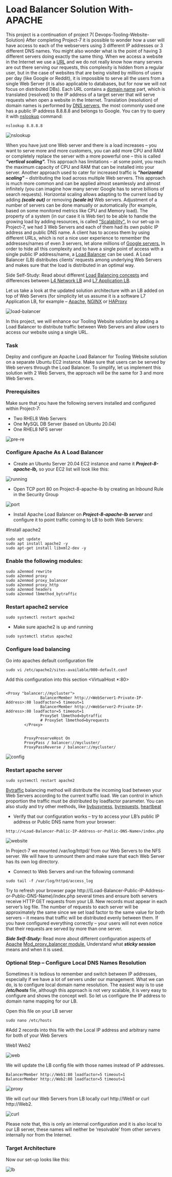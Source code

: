 # Load Balancer Solution With-APACHE

This project is a continuation of project 7( Devops-Tooling-Website-Solution) 
After completing Project-7 it is possible to wonder how a user will have access to each of the webservers using 3 different IP addresses or 3 different DNS names. You might also wonder what is the point of having 3 different servers doing exactly the same thing.
When we access a website in the Internet we use a [URL](https://en.wikipedia.org/wiki/URL) and we do not really know how many servers are out there serving our requests, this complexity is hidden from a regular user, but in the case of websites that are being visited by millions of users per day (like Google or Reddit), it is impossible to serve all the users from a single Web Server (it is also applicable to databases, but for now we will not focus on distributed DBs).
Each URL contains a [domain name](https://en.wikipedia.org/wiki/Domain_name) part, which is translated (resolved) to the IP address of a target server that will serve requests when open a website in the Internet. Translation (resolution) of domain names is performed by [DNS servers,](https://en.wikipedia.org/wiki/Domain_Name_System) the most commonly used one has a public IP address 8.8.8.8 and belongs to Google. You can try to query it with [nslookup](https://en.wikipedia.org/wiki/Nslookup) command:

`nslookup 8.8.8.8`

![nslookup](./images/ns-lookup-0.png)

When you have just one Web server and  there is a load increases – you want to serve more and more customers, you can add more CPU and RAM or completely replace the server with a more powerful one – this is called ***"vertical scaling".*** This approach has limitations – at some point, you reach the maximum capacity of CPU and RAM that can be installed into your server.
Another approach used to cater for increased traffic is ***"horizontal scaling"*** – distributing the load across multiple Web servers. This approach is much more common and can be applied almost seamlessly and almost infinitely (you can imagine how many server Google has to serve billions of search requests).
Horizontal scaling allows adapting to the current load by adding ***(scale out)*** or removing ***(scale in)*** Web servers. Adjustment of a number of servers can be done manually or automatically (for example, based on some monitored metrics like CPU and Memory load).
The property of a system (in our case it is Web tier) to be able to handle the growing load by adding resources, is called ["Scalability".](https://en.wikipedia.org/wiki/Scalability)
In our set-up in Project-7, we had 3 Web Servers and each of them had its own public IP address and public DNS name. A client has to access them by using different URLs, which is not a nice user experience to remember the addresses/names of even 3 servers, let alone millions of [Google servers.](https://en.wikipedia.org/wiki/Google_data_centers)
In order to hide all this complexity and to have a single point of access with a single public IP address/name, a [Load Balancer](https://en.wikipedia.org/wiki/Load_balancing_(computing)) can be used.  A Load Balancer (LB) distributes clients’ requests among underlying Web Servers and makes sure that the load is distributed in an optimal way.

Side Self-Study:
Read about different [Load Balancing concepts](https://www.nginx.com/resources/glossary/load-balancing/) and differences between [L4 Network  LB](https://www.nginx.com/resources/glossary/layer-4-load-balancing/) and [L7 Application LB](https://www.nginx.com/resources/glossary/layer-7-load-balancing/).

Let us take a look at the updated solution architecture with an LB added on top of Web Servers (for simplicity let us assume it is a software L7 Application LB, for example – [Apache,](https://httpd.apache.org/docs/2.4/mod/mod_proxy_balancer.html) [NGINX](https://docs.nginx.com/nginx/admin-guide/load-balancer/http-load-balancer/) or [HAProxy](http://www.haproxy.org/)

![load-balancer](./images/architecture-1.png)

In this project, we will enhance our Tooling Website solution by adding a Load Balancer to distribute traffic between Web Servers and allow users to access our website using a single URL.

### Task

Deploy and configure an Apache Load Balancer for Tooling Website solution on a separate Ubuntu EC2 instance. Make sure that users can be served by Web servers through the Load Balancer.
To simplify, let us implement this solution with 2 Web Servers, the approach will be the same for 3 and more Web Servers.
### Prerequisites

Make sure that you have the following servers installed and configured within Project-7:
- Two RHEL8 Web Servers
- One MySQL DB Server (based on Ubuntu 20.04)
- One RHEL8 NFS server

![pre-re](./images/architecture-3.png)


### Configure Apache As A Load Balancer

- Create an Ubuntu Server 20.04 EC2 instance and name it ***Project-8-apache-lb,*** so your EC2 list will look like this:

![running](./images/apachelb-3.png)

- Open TCP port 80 on Project-8-apache-lb by creating an Inbound Rule in the Security Group

![port](./images/port-4.png)

- Install Apache Load Balancer on ***Project-8-apache-lb server*** and configure it to point traffic coming to LB to both Web Servers:

#Install apache2

```
sudo apt update
sudo apt install apache2 -y
sudo apt-get install libxml2-dev -y

```

### Enable the following modules:

```
sudo a2enmod rewrite
sudo a2enmod proxy
sudo a2enmod proxy_balancer
sudo a2enmod proxy_http
sudo a2enmod headers
sudo a2enmod lbmethod_bytraffic

```

### Restart apache2 service

`sudo systemctl restart apache2`

- Make sure apache2 is up and running

`sudo systemctl status apache2`

### Configure load balancing

Go into apaches default configuration file 

`sudo vi /etc/apache2/sites-available/000-default.conf`

Add this configuration into this section <VirtualHost *:80>

```

<Proxy "balancer://mycluster">
               BalancerMember http://<WebServer1-Private-IP-Address>:80 loadfactor=5 timeout=1
               BalancerMember http://<WebServer2-Private-IP-Address>:80 loadfactor=5 timeout=1
               ProxySet lbmethod=bytraffic
               # ProxySet lbmethod=byrequests
        </Proxy>


        ProxyPreserveHost On
        ProxyPass / balancer://mycluster/
        ProxyPassReverse / balancer://mycluster/

```
![config](./images/apache-5.png)

### Restart apache server
`sudo systemctl restart apache2`

[Bytraffic](https://httpd.apache.org/docs/2.4/mod/mod_lbmethod_bytraffic.html) balancing method will distribute the incoming load between your Web Servers according to the current traffic load. We can control in which proportion the traffic must be distributed by loadfactor parameter.
You can also study and try other methods, like [bybusyness,](https://httpd.apache.org/docs/2.4/mod/mod_lbmethod_bybusyness.html) [byrequests,](https://httpd.apache.org/docs/2.4/mod/mod_lbmethod_byrequests.html) [heartbeat](https://httpd.apache.org/docs/2.4/mod/mod_lbmethod_heartbeat.html)


- Verify that our configuration works – try to access your LB’s public IP address or Public DNS name from your browser:

`http://<Load-Balancer-Public-IP-Address-or-Public-DNS-Name>/index.php`

![website](./images/website.png)


In Project-7 we mounted /var/log/httpd/ from our Web Servers to the NFS server.  We will have to unmount them and make sure that each Web Server has its own log directory.

- Connect to Web Servers and run the following command:

`sudo tail -f /var/log/httpd/access_log`

Try to refresh your browser page http://(Load-Balancer-Public-IP-Address-or-Public-DNS-Name)/index.php several times and ensure both servers receive HTTP GET requests from your LB. New records must appear in each server’s log file. The number of requests to each server will be approximately the same since we set load factor to the same value for both servers – it means that traffic will be distributed evenly between them.
If you have configured everything correctly – your users will not even notice that their requests are served by more than one server.

***Side Self-Study:***
Read more about different configuration aspects of [Apache](https://httpd.apache.org/docs/2.4/mod/mod_proxy_balancer.html) [Mod_proxy_balancer module.](https://httpd.apache.org/docs/2.4/mod/mod_proxy_balancer.html) Understand what ***sticky session*** means and when it is used.


### Optional Step – Configure Local DNS Names Resolution
Sometimes it is tedious to remember and switch between IP addresses, especially if we have a lot of servers under our management.
What we can do, is to configure local domain name resolution. The easiest way is to use ***/etc/hosts*** file, although this approach is not very scalable, it is very easy to configure and shows the concept well. So let us configure the IP address to domain name mapping for our LB.

Open this file on your LB server


`sudo nano /etc/hosts`


#Add 2 records into this file with the Local IP address and arbitrary name for both of your Web Servers


<WebServer1-Private-IP-Address> Web1
<WebServer2-Private-IP-Address> Web2

![web](./images/web1-2.png)

We will update the LB config file with those names instead of IP addresses.

```
BalancerMember http://Web1:80 loadfactor=5 timeout=1
BalancerMember http://Web2:80 loadfactor=5 timeout=1

```

![proxy](./images/proxy.png)

We will curl our Web Servers from LB locally curl http://Web1 or curl http://Web2.

![curl](./images/curl-command.png)

Please note that, this is only an internal configuration and it is also local to our LB server, these names will neither be ‘resolvable’ from other servers internally nor from the Internet.
### Target Architecture

Now our set-up looks like this:


![lb](./images/final%20look.png)
















